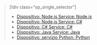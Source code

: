 > [!div class="op_single_selector"]
> * [Dispositivo: Node.js Service: Node.js](../articles/iot-hub/iot-hub-node-node-firmware-update.md)
> * [Dispositivo: Node.js Service: C#](../articles/iot-hub/iot-hub-csharp-node-firmware-update.md)
> * [Dispositivo: C# Service: C#](../articles/iot-hub/iot-hub-csharp-csharp-firmware-update.md)
> * [Dispositivo: Java Service: Java](../articles/iot-hub/iot-hub-java-java-firmware-update.md)
> * [Dispositivo: servizio Python: Python](../articles/iot-hub/iot-hub-python-python-firmware-update.md)
> 


